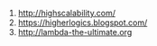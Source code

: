 1. http://highscalability.com/
2. https://higherlogics.blogspot.com/
3. http://lambda-the-ultimate.org
